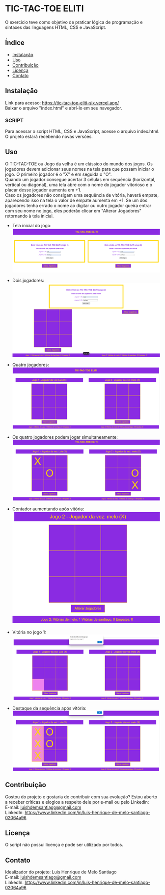 # TIC-TAC-TOE ELITI

O exercício teve como objetivo de praticar lógica de programação e sintaxes das linguagens HTML, CSS e JavaScript.

## Índice

- [Instalação](#instalação)
- [Uso](#uso)
- [Contribuição](#contribuição)
- [Licença](#licença)
- [Contato](#contato)

## Instalação

Link para acesso: https://tic-tac-toe-eliti-six.vercel.app/ \
Baixar o arquivo "index.html" e abrí-lo em seu navegador.

### SCRIPT

Para acessar o script HTML, CSS e JavaScript, acesse o arquivo index.html. O projeto estará recebendo novas versões.

## Uso

O TIC-TAC-TOE ou Jogo da velha é um clássico do mundo dos jogos. Os jogadores devem adicionar seus nomes na tela para que possam iniciar o jogo. O primeiro jogador é o "X" e em seguida o "O". \
Quando um jogador consegue acertar 3 células em sequência (horizontal, vertical ou diagonal), uma tela abre com o nome do jogador vitorioso e o placar desse jogador aumenta em +1. \
Caso os jogadores não consigam uma sequência de vitória, haverá empate, aparecendo isso na tela o valor de empate aumenta em +1. Se um dos jogadores tenha errado o nome ao digitar ou outro jogador queira entrar 
com seu nome no jogo, eles poderão clicar em "Alterar Jogadores" retornando à tela inicial. 

- Tela inicial do jogo:
![Tela inicial](https://github.com/luishmsantiago/tic-tac-toe-eliti/blob/main/image/tic-tac-toe-telainicial.png)
- Dois jogadores:
![Tela com dois jogadores](https://github.com/luishmsantiago/tic-tac-toe-eliti/blob/main/image/tic-tac-toe-2jogadores.png)
- Quatro jogadores:
![Tela com quatro jogadores](https://github.com/luishmsantiago/tic-tac-toe-eliti/blob/main/image/tic-tac-toe-4jogadores.png)
- Os quatro jogadores podem jogar simultaneamente:
![Quatro pessoas jogando simultaneamente](https://github.com/luishmsantiago/tic-tac-toe-eliti/blob/main/image/tic-tac-toe-gameplay-simultaneos.png)
- Contador aumentando após vitória:
![Contador após vitória](https://github.com/luishmsantiago/tic-tac-toe-eliti/blob/main/image/tic-tac-toe-vic-counter.png)

 
- Vitória no jogo 1:
![Vitória jogo 1](https://github.com/luishmsantiago/tic-tac-toe-eliti/blob/main/image/tic-tac-toe-vitoria.png)
- Destaque da sequência após vitória:
![Vitória jogo 1](https://github.com/luishmsantiago/tic-tac-toe-eliti/blob/main/image/tic-tac-toe-vitoria2.png)

## Contribuição

Gostou do projeto e gostaria de contribuir com sua evolução? Estou aberto a receber críticas e elogios a respeito dele por e-mail ou pelo Linkedin: \
E-mail: luishdemsantiago@gmail.com \
LinkedIn: https://www.linkedin.com/in/luis-henrique-de-melo-santiago-02064a96

## Licença

O script não possui licença e pode ser utilizado por todos.

## Contato

Idealizador do projeto: Luis Henrique de Melo Santiago \
E-mail: luishdemsantiago@gmail.com \
LinkedIn: https://www.linkedin.com/in/luis-henrique-de-melo-santiago-02064a96
